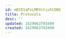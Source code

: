 ```yaml
---
id: mBtD1qPsLMRYntiuhCOBG
title: Protocols
desc: ''
updated: 1629963703499
created: 1629963703499
---
```


